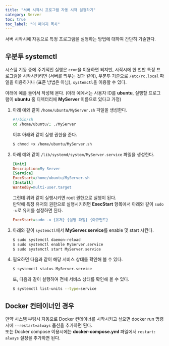 ```yaml
---
title: "서버 시작시 프로그램 자동 시작 설정하기"
category: Server
toc: true
toc_label: "이 페이지 목차"
---
```


서버 시작시에 자동으로 특정 프로그램을 실행하는 방법에 대하여 간단히 기술한다.

## 우분투 systemctl
시스템 기동 중에 주기적인 실행은 `cron`을 이용하면 되지만, 시작시에 한 번만 특정 프로그램을 시작시키려면 (서버를 띄우는 것과 같이), 우분투 기준으로 `/etc/rc.local` 파일을 이용하거나 (표준 방법은 아님), `systemctl`을 이용할 수 있다.

아래에 예를 들어서 작성해 본다. (아래 예에서는 사용자 ID를 **ubuntu**, 실행할 프로그램이 **ubuntu** 홈 디렉터리에 **MyServer** 이름으로 있다고 가정)

1. 아래 예와 같이 `/home/ubuntu/MyServer.sh` 파일을 생성한다.
   ```sh
   #!/bin/sh
   cd /home/ubuntu/; ./MyServer
   ```
   이후 아래와 같이 실행 권한을 준다.
   ```sh
   $ chmod +x /home/ubuntu/MyServer.sh
   ```
1. 아래 예와 같이 `/lib/systemd/system/MyServer.service` 파일을 생성한다.
   ```ini
   [Unit]
   Description=My Server
   [Service]
   ExecStart=/home/ubuntu/MyServer.sh
   [Install]
   WantedBy=multi-user.target
   ```
   그런데 위와 같이 실행시키면 root 권한으로 실행이 된다.  
   만약에 특정 유저의 권한으로 실행시키려면 **ExecStart** 항목에서 아래와 같이 `sudo -u`로 유저를 설정하면 된다.
   ```ini
   ExecStart=sudo -u {유저} {실행 파일} {아규먼트}
   ```
1. 아래와 같이 `systemctl`에서 **MyServer.service**를 enable 및 start 시킨다.
   ```sh
   $ sudo systemctl daemon-reload
   $ sudo systemctl enable MyServer.service
   $ sudo systemctl start MyServer.service
   ```
1. 필요하면 다음과 같이 해당 서비스 상태를 확인해 볼 수 있다.
   ```sh
   $ systemctl status MyServer.service
   ```
   또, 다음과 같이 실행하여 전체 서비스 상태를 확인해 볼 수 있다.
   ```sh
   $ systemctl list-units --type=service
   ```

## Docker 컨테이너인 경우
만약 시스템 부팅시 자동으로 Docker 컨테이너를 시작시키고 싶으면 docker run 명령시에 `--restart=always` 옵션을 추가하면 된다.  
또는 Docker compose 이용시에는 **docker-compose.yml** 파일에서 `restart: always` 설정을 추가하면 된다.
